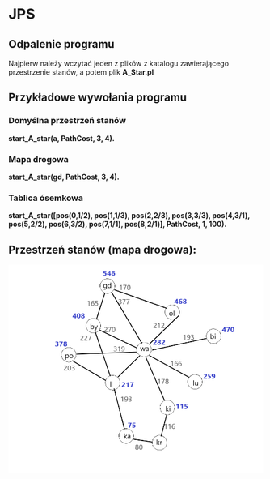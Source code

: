 # JPS
## Odpalenie programu
Najpierw należy wczytać jeden z plików z katalogu zawierającego przestrzenie stanów, a potem plik **A_Star.pl**
## Przykładowe wywołania programu
### Domyślna przestrzeń stanów
**start_A_star(a, PathCost, 3, 4).**
### Mapa drogowa
**start_A_star(gd, PathCost, 3, 4).**
### Tablica ósemkowa
**start_A_star([pos(0,1/2), pos(1,1/3), pos(2,2/3), pos(3,3/3), pos(4,3/1), pos(5,2/2), pos(6,3/2), pos(7,1/1), pos(8,2/1)], PathCost, 1, 100).**
## Przestrzeń stanów (mapa drogowa):
![Alt text](przestrzen_stanow.bmp.png)

